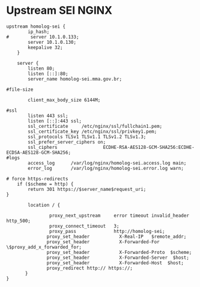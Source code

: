 # Upstream SEI NGINX

    upstream homolog-sei {
            ip_hash;
    #        server 10.1.0.133;
            server 10.1.0.130;
            keepalive 32;
        }

        server {
            listen 80;
            listen [::]:80;
            server_name homolog-sei.mma.gov.br;

    #file-size

            client_max_body_size 6144M;

    #ssl
            listen 443 ssl;
            listen [::]:443 ssl;
            ssl_certificate     /etc/nginx/ssl/fullchain1.pem;
            ssl_certificate_key /etc/nginx/ssl/privkey1.pem;
            ssl_protocols TLSv1 TLSv1.1 TLSv1.2 TLSv1.3;
            ssl_prefer_server_ciphers on;
            ssl_ciphers                 ECDHE-RSA-AES128-GCM-SHA256:ECDHE-ECDSA-AES128-GCM-SHA256;
    #logs
            access_log      /var/log/nginx/homolog-sei.access.log main;
            error_log       /var/log/nginx/homolog-sei.error.log warn;

    # force https-redirects
        if ($scheme = http) {
            return 301 https://$server_name$request_uri;
    }

            location / {

                    proxy_next_upstream     error timeout invalid_header http_500;
                    proxy_connect_timeout   3;
                    proxy_pass              http://homolog-sei;
                   proxy_set_header           X-Real-IP   $remote_addr;
                   proxy_set_header           X-Forwarded-For  \$proxy_add_x_forwarded_for;
                   proxy_set_header           X-Forwarded-Proto  $scheme;
                   proxy_set_header           X-Forwarded-Server  $host;
                   proxy_set_header           X-Forwarded-Host  $host;
                   proxy_redirect http:// https://;
           }
    }
